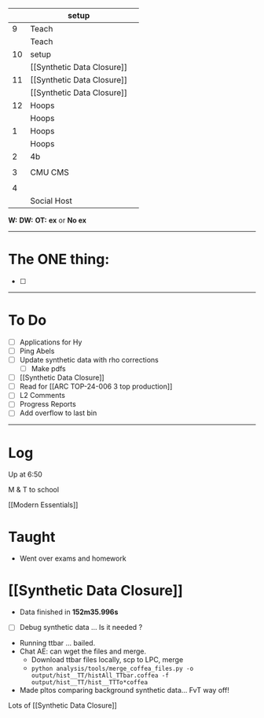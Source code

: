 
|     | setup                      |     |
| --- | -------------------------- | --- |
| 9   | Teach                      |     |
|     | Teach                      |     |
| 10  | setup                      |     |
|     | [[Synthetic Data Closure]] |     |
| 11  | [[Synthetic Data Closure]] |     |
|     | [[Synthetic Data Closure]] |     |
| 12  | Hoops                      |     |
|     | Hoops                      |     |
| 1   | Hoops                      |     |
|     | Hoops                      |     |
| 2   | 4b                         |     |
|     |                            |     |
| 3   | CMU CMS                    |     |
|     |                            |     |
| 4   |                            |     |
|     | Social Host                |     |

**W:**
**DW:**
**OT:**
**ex** or **No ex**

---
# The ONE thing: 
- [ ] 

---
# To Do

- [ ] Applications for Hy
- [ ] Ping Abels 
- [ ] Update synthetic data with rho corrections
	- [ ] Make pdfs
- [ ] [[Synthetic Data Closure]]
- [ ] Read for [[ARC TOP-24-006 3 top production]]
- [ ] L2 Comments
- [ ] Progress Reports
- [ ] Add overflow to last bin
---

# Log


Up at 6:50

M & T to school 

[[Modern Essentials]]

# Taught
- Went over exams and homework

# [[Synthetic Data Closure]]
- Data finished in **152m35.996s**
- [ ] Debug synthetic data ... Is it needed ?
- Running ttbar ... bailed. 
- Chat AE: can wget the files and merge.
	- Download ttbar files locally, scp to LPC, merge
	- `python analysis/tools/merge_coffea_files.py -o output/hist__TT/histAll_TTbar.coffea -f output/hist__TT/hist__TTTo*coffea`
- Made pltos comparing background synthetic data... FvT way off!

Lots of [[Synthetic Data Closure]]

